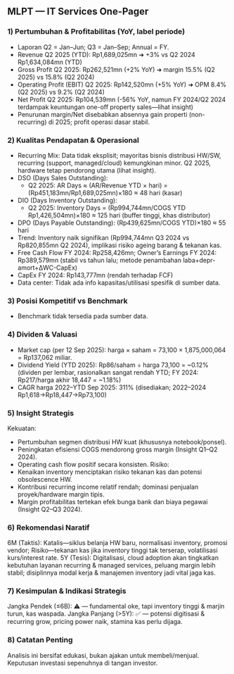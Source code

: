 ## MLPT — IT Services One-Pager

### 1) Pertumbuhan & Profitabilitas (YoY, label periode)
- Laporan Q2 = Jan–Jun; Q3 = Jan–Sep; Annual = FY.
- Revenue Q2 2025 (YTD): Rp1,689,025mn ➜ +3% vs Q2 2024 Rp1,634,084mn (YTD)
- Gross Profit Q2 2025: Rp262,521mn (+2% YoY) ➜ margin 15.5% (Q2 2025) vs 15.8% (Q2 2024)
- Operating Profit (EBIT) Q2 2025: Rp142,520mn (+5% YoY) ➜ OPM 8.4% (Q2 2025) vs 9.2% (Q2 2024)
- Net Profit Q2 2025: Rp104,539mn (-56% YoY, namun FY 2024/Q2 2024 terdampak keuntungan one-off property sales—lihat insight)
- Penurunan margin/Net disebabkan absennya gain properti (non-recurring) di 2025; profit operasi dasar stabil.

### 2) Kualitas Pendapatan & Operasional
- Recurring Mix: Data tidak eksplisit; mayoritas bisnis distribusi HW/SW, recurring (support, managed/cloud) kemungkinan minor. Q2 2025, hardware tetap pendorong utama (lihat insight).
- DSO (Days Sales Outstanding):
    - Q2 2025: AR Days ≈ (AR/Revenue YTD × hari) = (Rp451,183mn/Rp1,689,025mn)×180 ≈ 48 hari (kasar)
- DIO (Days Inventory Outstanding):
    - Q2 2025: Inventory Days = (Rp994,744mn/COGS YTD Rp1,426,504mn)×180 ≈ 125 hari (buffer tinggi, khas distributor)
- DPO (Days Payable Outstanding): (Rp439,625mn/COGS YTD)×180 ≈ 55 hari
- Trend: Inventory naik signifikan (Rp994,744mn Q3 2024 vs Rp820,855mn Q2 2024), implikasi risiko ageing barang & tekanan kas.
- Free Cash Flow FY 2024: Rp258,426mn; Owner’s Earnings FY 2024: Rp389,579mn (stabil vs tahun lalu; metode penambahan laba+depr-amort+ΔWC-CapEx)
- CapEx FY 2024: Rp143,777mn (rendah terhadap FCF)
- Data center: Tidak ada info kapasitas/utilisasi spesifik di sumber data.

### 3) Posisi Kompetitif vs Benchmark
- Benchmark tidak tersedia pada sumber data.

### 4) Dividen & Valuasi
- Market cap (per 12 Sep 2025): harga × saham = 73,100 × 1,875,000,064 = Rp137,062 miliar.
- Dividend Yield (YTD 2025): Rp86/saham ÷ harga 73,100 = ~0.12% (dividen per lembar, rasionalkan sangat rendah YTD; FY 2024: Rp217/harga akhir 18,447 = ~1.18%)
- CAGR harga 2022–YTD Sep 2025: 311% (disediakan; 2022–2024 Rp1,618→Rp18,447→Rp73,100)

### 5) Insight Strategis
Kekuatan:
- Pertumbuhan segmen distribusi HW kuat (khususnya notebook/ponsel).
- Peningkatan efisiensi COGS mendorong gross margin (Insight Q1–Q2 2024).
- Operating cash flow positif secara konsisten.
Risiko:
- Kenaikan inventory menciptakan risiko tekanan kas dan potensi obsolescence HW.
- Kontribusi recurring income relatif rendah; dominasi penjualan proyek/hardware margin tipis.
- Margin profitabilitas tertekan efek bunga bank dan biaya pegawai (Insight Q2–Q3 2024).

### 6) Rekomendasi Naratif
6M (Taktis): Katalis—siklus belanja HW baru, normalisasi inventory, promosi vendor; Risiko—tekanan kas jika inventory tinggi tak terserap, volatilisasi kurs/interest rate.
5Y (Tesis): Digitalisasi, cloud adoption akan tingkatkan kebutuhan layanan recurring & managed services, peluang margin lebih stabil; disiplinnya modal kerja & manajemen inventory jadi vital jaga kas.

### 7) Kesimpulan & Indikasi Strategis
Jangka Pendek (≤6B): ⚠️ — fundamental oke, tapi inventory tinggi & marjin turun, kas waspada.
Jangka Panjang (>5Y): ✅ — potensi digitisasi & recurring grow, pricing power naik, stamina kas perlu dijaga.

### 8) Catatan Penting
Analisis ini bersifat edukasi, bukan ajakan untuk membeli/menjual. Keputusan investasi sepenuhnya di tangan investor.